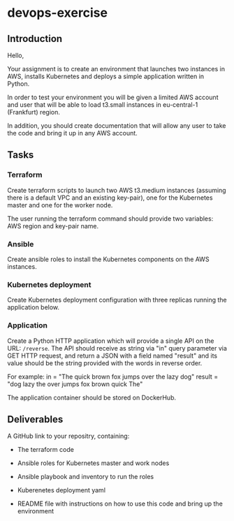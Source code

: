 # devops-exercise

## Introduction

Hello, 

Your assignment is to create an environment that launches two instances in AWS, installs Kubernetes and deploys a simple application written in Python.

In order to test your environment you will be given a limited AWS account and user that will be able to load t3.small instances in eu-central-1 (Frankfurt) region.

In addition, you should create documentation that will allow any user to take the code and bring it up in any AWS account.

## Tasks

### Terraform
Create terraform scripts to launch two AWS t3.medium instances (assuming there is a default VPC and an existing key-pair), one for the Kubernetes master and one for the worker node.

The user running the terraform command should provide two variables: AWS region and key-pair name.

### Ansible
Create ansible roles to install the Kubernetes components on the AWS instances.

### Kubernetes deployment
Create Kubernetes deployment configuration with three replicas running the application below.

### Application
Create a Python HTTP application which will provide a single API on the URL: `/reverse`.
The API should receive as string via "in" query parameter via GET HTTP request, and return a JSON with a field named "result" and its value should be the string provided with the words in reverse order.

For example:
in = "The quick brown fox jumps over the lazy dog"
result = "dog lazy the over jumps fox brown quick The"

The application container should be stored on DockerHub.


## Deliverables
A GitHub link to your repositry, containing:

* The terraform code

* Ansible roles for Kubernetes master and work nodes

* Ansible playbook and inventory to run the roles

* Kuberenetes deployment yaml

* README file with instructions on how to use this code and bring up the environment

